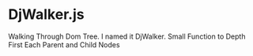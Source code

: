 # DjWalker.js
Walking Through Dom Tree. I named it DjWalker. Small Function to Depth First Each Parent and Child Nodes
